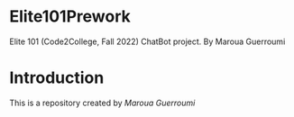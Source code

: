 # Elite101Prework

Elite 101 (Code2College, Fall 2022) ChatBot project.
    By Maroua Guerroumi
    
# Introduction

This is a repository created by *Maroua Guerroumi*

